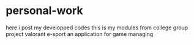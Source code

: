 # personal-work
here i post my developped codes
this is my modules from college group project valorant e-sport an application for game managing
